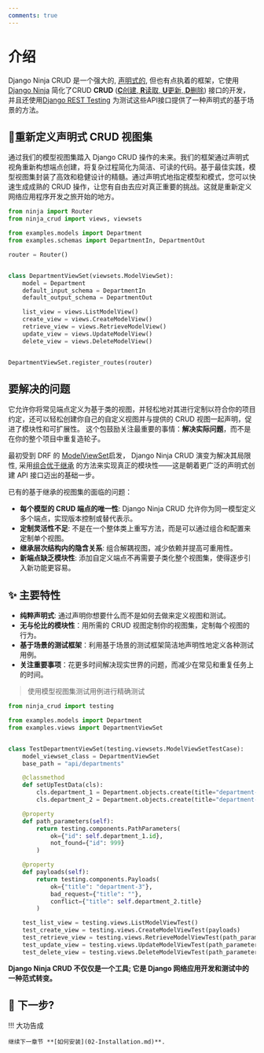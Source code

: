 ```yaml
---
comments: true
---
```

# 介绍
Django Ninja CRUD 是一个强大的, [声明式的](https://en.wikipedia.org/wiki/Declarative_programming), 但也有点执着的框架，它使用[Django Ninja](https://github.com/vitalik/django-ninja)
简化了CRUD **CRUD** ([**C**创建, **R**读取, **U**更新, **D**删除](https://en.wikipedia.org/wiki/Create,_read,_update_and_delete))
接口的开发，并且还使用[Django REST Testing](https://github.com/hbakri/django-rest-testing) 为测试这些API接口提供了一种声明式的基于场景的方法。

## 🍓重新定义声明式 CRUD 视图集  

通过我们的模型视图集踏入 Django CRUD 操作的未来。我们的框架通过声明式视角重新构想端点创建，将复杂过程简化为简洁、可读的代码。基于最佳实践，模型视图集封装了高效和稳健设计的精髓。通过声明式地指定模型和模式，您可以快速生成成熟的 CRUD 操作，让您有自由去应对真正重要的挑战。这就是重新定义网络应用程序开发之旅开始的地方。
```python
from ninja import Router
from ninja_crud import views, viewsets

from examples.models import Department
from examples.schemas import DepartmentIn, DepartmentOut

router = Router()


class DepartmentViewSet(viewsets.ModelViewSet):
    model = Department
    default_input_schema = DepartmentIn
    default_output_schema = DepartmentOut

    list_view = views.ListModelView()
    create_view = views.CreateModelView()
    retrieve_view = views.RetrieveModelView()
    update_view = views.UpdateModelView()
    delete_view = views.DeleteModelView()


DepartmentViewSet.register_routes(router)
```
## 要解决的问题
它允许你将常见端点定义为基于类的视图，并轻松地对其进行定制以符合你的项目约定，还可以轻松创建你自己的自定义视图并与提供的 CRUD 视图一起声明，促进了模块性和可扩展性。
这个包鼓励关注最重要的事情：**解决实际问题**，而不是在你的整个项目中重复造轮子。

最初受到 DRF 的 [ModelViewSet](https://www.django-rest-framework.org/api-guide/viewsets/#modelviewset)启发，
Django Ninja CRUD 演变为解决其局限性, 采用[组合优于继承](https://en.wikipedia.org/wiki/Composition_over_inheritance)
的方法来实现真正的模块性——这是朝着更广泛的声明式创建 API 接口迈出的基础一步。

已有的基于继承的视图集的面临的问题：

- **每个模型的 CRUD 端点的唯一性**: Django Ninja CRUD 允许你为同一模型定义多个端点，实现版本控制或替代表示。    
- **定制灵活性不足**: 不是在一个整体类上重写方法，而是可以通过组合和配置来定制单个视图。         
- **继承层次结构内的隐含关系**: 组合解耦视图，减少依赖并提高可重用性。       
- **新端点缺乏模块性**: 添加自定义端点不再需要子类化整个视图集，使得逐步引入新功能更容易。      

## ✨ 主要特性
- **纯粹声明式**: 通过声明你想要什么而不是如何去做来定义视图和测试。
- **无与伦比的模块性**：用所需的 CRUD 视图定制你的视图集，定制每个视图的行为。
- **基于场景的测试框架**：利用基于场景的测试框架简洁地声明性地定义各种测试用例。
- **关注重要事项**：花更多时间解决现实世界的问题，而减少在常见和重复任务上的时间。

> 使用模型视图集测试用例进行精确测试

```python
from ninja_crud import testing

from examples.models import Department
from examples.views import DepartmentViewSet


class TestDepartmentViewSet(testing.viewsets.ModelViewSetTestCase):
    model_viewset_class = DepartmentViewSet
    base_path = "api/departments"

    @classmethod
    def setUpTestData(cls):
        cls.department_1 = Department.objects.create(title="department-1")
        cls.department_2 = Department.objects.create(title="department-2")

    @property
    def path_parameters(self):
        return testing.components.PathParameters(
            ok={"id": self.department_1.id},
            not_found={"id": 999}
        )

    @property
    def payloads(self):
        return testing.components.Payloads(
            ok={"title": "department-3"},
            bad_request={"title": ""},
            conflict={"title": self.department_2.title}
        )

    test_list_view = testing.views.ListModelViewTest()
    test_create_view = testing.views.CreateModelViewTest(payloads)
    test_retrieve_view = testing.views.RetrieveModelViewTest(path_parameters)
    test_update_view = testing.views.UpdateModelViewTest(path_parameters, payloads)
    test_delete_view = testing.views.DeleteModelViewTest(path_parameters)

```

**Django Ninja CRUD 不仅仅是一个工具; 它是 Django 网络应用开发和测试中的一种范式转变。**



## 💬 下一步?


!!! 大功告成

    继续下一章节 **[如何安装](02-Installation.md)**.